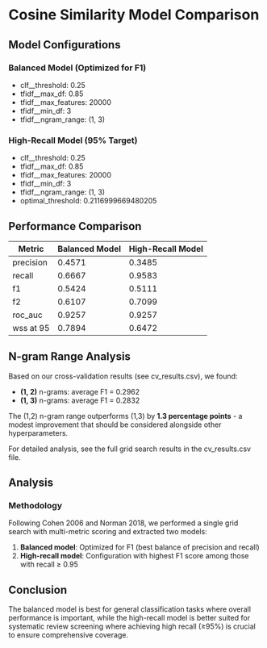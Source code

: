 # Cosine Similarity Model Comparison

## Model Configurations

### Balanced Model (Optimized for F1)
- clf__threshold: 0.25
- tfidf__max_df: 0.85
- tfidf__max_features: 20000
- tfidf__min_df: 3
- tfidf__ngram_range: (1, 3)

### High-Recall Model (95% Target)
- clf__threshold: 0.25
- tfidf__max_df: 0.85
- tfidf__max_features: 20000
- tfidf__min_df: 3
- tfidf__ngram_range: (1, 3)
- optimal_threshold: 0.2116999669480205

## Performance Comparison

| Metric | Balanced Model | High-Recall Model |
|--------|---------------|-------------------|
| precision | 0.4571 | 0.3485 |
| recall | 0.6667 | 0.9583 |
| f1 | 0.5424 | 0.5111 |
| f2 | 0.6107 | 0.7099 |
| roc_auc | 0.9257 | 0.9257 |
| wss at 95 | 0.7894 | 0.6472 |

## N-gram Range Analysis

Based on our cross-validation results (see cv_results.csv), we found:

- **(1, 2)** n-grams: average F1 = 0.2962
- **(1, 3)** n-grams: average F1 = 0.2832

The (1,2) n-gram range outperforms (1,3) by **1.3 percentage points** - a modest improvement that should be considered alongside other hyperparameters.

For detailed analysis, see the full grid search results in the cv_results.csv file.

## Analysis

### Methodology

Following Cohen 2006 and Norman 2018, we performed a single grid search with multi-metric scoring
and extracted two models:

1. **Balanced model**: Optimized for F1 (best balance of precision and recall)
2. **High-recall model**: Configuration with highest F1 score among those with recall ≥ 0.95

## Conclusion

The balanced model is best for general classification tasks where overall performance is important, while the high-recall model is better suited for systematic review screening where achieving high recall (≥95%) is crucial to ensure comprehensive coverage.
